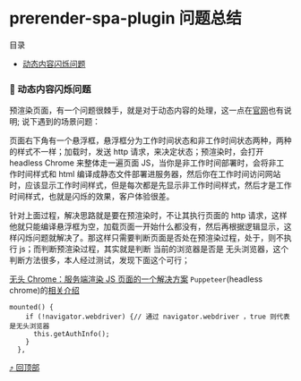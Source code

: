 # prerender-spa-plugin 问题总结

<span id="top">目录</span>

- [动态内容闪烁问题](#1)

### <span id="1">:palm_tree: 动态内容闪烁问题</span>

预渲染页面，有一个问题很棘手，就是对于动态内容的处理，这一点在[官网](https://github.com/JoshTheDerf/prerenderer)也有说明;
说下遇到的场景问题：

页面右下角有一个悬浮框，悬浮框分为工作时间状态和非工作时间状态两种，两种的样式不一样；加载时，发送 http 请求，来决定状态；预渲染时，会打开 headless Chrome 来整体走一遍页面 JS，当你是非工作时间部署时，会将非工作时间样式和 html 编译成静态文件部署进服务器，然后你在工作时间访问网站时，应该显示工作时间样式，但是每次都是先显示非工作时间样式，然后才是工作时间样式，也就是闪烁的效果，客户体验很差。

针对上面过程，解决思路就是要在预渲染时，不让其执行页面的 http 请求，这样他就只能编译悬浮框为空，加载页面一开始什么都没有，然后再根据逻辑显示，这样闪烁问题就解决了。那这样只需要判断页面是否处在预渲染过程，处于，则不执行 js；而判断预渲染过程，其实就是判断 当前的浏览器是否是 无头浏览器，这个判断方法很多，本人经过测试，发现下面这个可行；

[无头 Chrome：服务端渲染 JS 页面的一个解决方案](https://www.jianshu.com/p/ce84c77ecd53)
`Puppeteer`(headless chrome)的[相关介绍](https://juejin.im/entry/5a3aa0e86fb9a045076fd385)

```
mounted() {
    if (!navigator.webdriver) {// 通过 navigator.webdriver ，true 则代表是无头浏览器
      this.getAuthInfo();
    }
  },
```

[:arrow_heading_up: 回顶部](#top)
